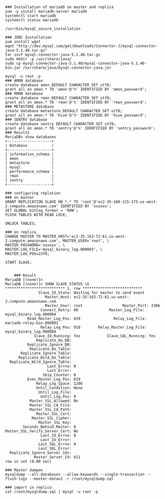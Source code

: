     ### Installation of mariadb on master and replica
    yum -y install mariadb-server mariadb
    systemctl start mariadb
    systemctl status mariadb

    /usr/bin/mysql_secure_installation
    
    ### JDBC Installation
    yum install wget
    wget "http://dev.mysql.com/get/Downloads/Connector-J/mysql-connector-java-5.1.40.tar.gz"
    tar zxvf mysql-connector-java-5.1.40.tar.gz
    sudo mkdir -p /usr/share/java/
    sudo cp mysql-connector-java-5.1.40/mysql-connector-java-5.1.40-bin.jar /usr/share/java/mysql-connector-java.jar    
            
    mysql -u root -p
    ### AMON database 
    create database amon DEFAULT CHARACTER SET utf8;
    grant all on amon.* TO 'amon'@'%' IDENTIFIED BY 'amon_password';
    ### RMON database
    create database rman DEFAULT CHARACTER SET utf8;
    grant all on amon.* TO 'rman'@'%' IDENTIFIED BY 'rman_password';
    ### METASTORE database
    create database metastore DEFAULT CHARACTER SET utf8;
    grant all on amon.* TO 'hive'@'%' IDENTIFIED BY 'hive_password';
    ### SENTRY database
    create database sentry DEFAULT CHARACTER SET utf8;
    grant all on amon.* TO 'sentry'@'%' IDENTIFIED BY 'sentry_password';
    ### Results 
    MariaDB> show databases
    +--------------------+
    | Database           |
    +--------------------+
    | information_schema |
    | amon               |
    | metastore          |
    | mysql              |
    | performance_schema |
    | rman               |
    | sentry             |
    +--------------------+
    
    ### configuring replation
    ### on master
    GRANT REPLICATION SLAVE ON *.* TO 'root'@'ec2-35-160-115-173.us-west-2.compute.amazonaws.com' IDENTIFIED BY 'xxxxxx';
    SET GLOBAL binlog_format = 'ROW';
    FLUSH TABLES WITH READ LOCK;

    UNLOCK TABLES;
    
    ### on replica
    CHANGE MASTER TO MASTER_HOST='ec2-35-163-72-61.us-west-2.compute.amazonaws.com', MASTER_USER='root', \
    MASTER_PASSWORD='xxxxxx', \
    MASTER_LOG_FILE='mysql_binary_log.000003', \
    MASTER_LOG_POS=2370;

    START SLAVE;

    
        ### Result
    MariaDB [(none)]>
    MariaDB [(none)]> SHOW SLAVE STATUS \G
    *************************** 1. row ***************************
                   Slave_IO_State: Waiting for master to send event
                      Master_Host: ec2-35-163-72-61.us-west-2.compute.amazonaws.com
                      Master_User: root                  Master_Port: 3306
                    Connect_Retry: 60              Master_Log_File: mysql_binary_log.000004
              Read_Master_Log_Pos: 619               Relay_Log_File: mariadb-relay-bin.000002
                    Relay_Log_Pos: 910        Relay_Master_Log_File: mysql_binary_log.000004
                 Slave_IO_Running: Yes            Slave_SQL_Running: Yes
                  Replicate_Do_DB:
              Replicate_Ignore_DB:
               Replicate_Do_Table:
           Replicate_Ignore_Table:
          Replicate_Wild_Do_Table:
      Replicate_Wild_Ignore_Table:
                       Last_Errno: 0
                       Last_Error:
                     Skip_Counter: 0
              Exec_Master_Log_Pos: 619
                  Relay_Log_Space: 1206
                  Until_Condition: None
                   Until_Log_File:
                    Until_Log_Pos: 0
               Master_SSL_Allowed: No
               Master_SSL_CA_File:
               Master_SSL_CA_Path:
                  Master_SSL_Cert:
                Master_SSL_Cipher:
                   Master_SSL_Key:
            Seconds_Behind_Master: 0
    Master_SSL_Verify_Server_Cert: No
                    Last_IO_Errno: 0
                    Last_IO_Error:
                   Last_SQL_Errno: 0
                   Last_SQL_Error:
      Replicate_Ignore_Server_Ids:
                 Master_Server_Id: 611
    row in set (0.00 sec)

    ### Master dumpen
    mysqldump --all-databases --allow-keywords --single-transaction --flush-logs --master-data=2 -r /root/mysqldump.sql

    ### import in replica
    cat /root/mysqldump.sql | mysql -u root -p
